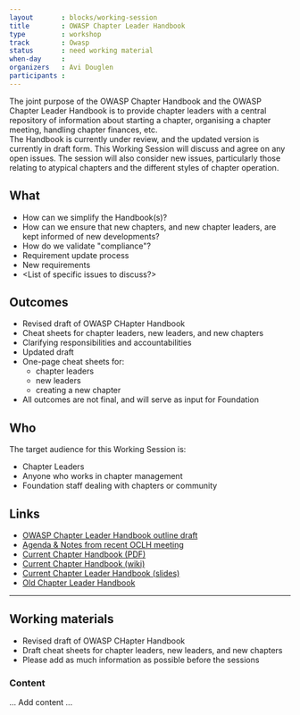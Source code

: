 ```yaml
---
layout       : blocks/working-session
title        : OWASP Chapter Leader Handbook
type         : workshop
track        : Owasp
status       : need working material
when-day     : 
organizers   : Avi Douglen
participants :
---
```


The joint purpose of the OWASP Chapter Handbook and the OWASP Chapter Leader Handbook is to provide chapter leaders with a central repository of information about starting a chapter, organising a chapter meeting, handling chapter finances, etc.   
The Handbook is currently under review, and the updated version is currently in draft form. 
This Working Session will discuss and agree on any open issues. The session will also consider new issues, particularly those relating to atypical chapters and the different styles of chapter operation.  

## What

- How can we simplify the Handbook(s)?
- How can we ensure that new chapters, and new chapter leaders, are kept informed of new developments? 
- How do we validate "compliance"?
- Requirement update process
- New requirements
- <List of specific issues to discuss?> 

## Outcomes

- Revised draft of OWASP CHapter Handbook
- Cheat sheets for chapter leaders, new leaders, and new chapters
- Clarifying responsibilities and accountabilities
- Updated draft
- One-page cheat sheets for:
    - chapter leaders 
    - new leaders 
    - creating a new chapter
- All outcomes are not final, and will serve as input for Foundation

## Who

The target audience for this Working Session is:

- Chapter Leaders
- Anyone who works in chapter management
- Foundation staff dealing with chapters or community

## Links
- [OWASP Chapter Leader Handbook outline draft](https://docs.google.com/document/d/1uupqip9TiejURbznt_Dk6t1H--8foRJxcVQ2gdmUj-s/)
- [Agenda & Notes from recent OCLH meeting](https://docs.google.com/document/d/1mepNCA1DdBp5XU9xzZLeStlrkt4wcZUPouJ2yN_O0OE/)
- [Current Chapter Handbook (PDF)](https://www.owasp.org/images/d/dc/OWASP_Chapter_Handbook_Ch_V2.pdf)
- [Current Chapter Handbook (wiki)](https://www.owasp.org/index.php/Category:Chapter_Handbook)
- [Current Chapter Leader Handbook (slides)](https://www.owasp.org/images/5/56/OWASP_February_28,_2013.pdf)
- [Old Chapter Leader Handbook](https://www.owasp.org/index.php/Chapter_Leader_Handbook_(OLD))

--- 

## Working materials

- Revised draft of OWASP CHapter Handbook
- Draft cheat sheets for chapter leaders, new leaders, and new chapters
- Please add as much information as possible before the sessions

### Content

... Add content ...


